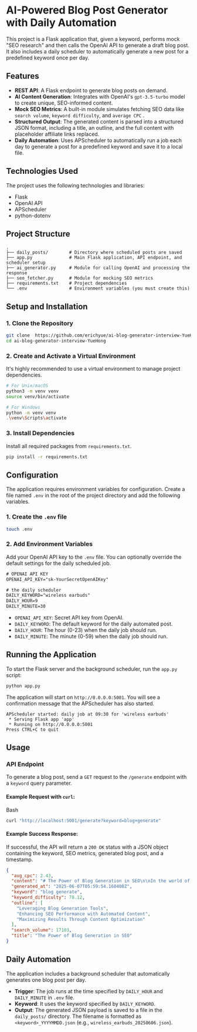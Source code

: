 # AI-Powered Blog Post Generator with Daily Automation

This project is a Flask application that, given a keyword, performs mock "SEO research" and then calls the OpenAI API to generate a draft blog post. It also includes a daily scheduler to automatically generate a new post for a predefined keyword once per day.

## Features

- **REST API**: A Flask endpoint to generate blog posts on demand.
- **AI Content Generation**: Integrates with OpenAI's `gpt-3.5-turbo` model to create unique, SEO-informed content.
- **Mock SEO Metrics**: A built-in module simulates fetching SEO data like `search volume`, `keyword difficulty`, and `average CPC` .
- **Structured Output**: The generated content is parsed into a structured JSON format, including a title, an outline, and the full content with placeholder affiliate links replaced.
- **Daily Automation**: Uses APScheduler to automatically run a job each day to generate a post for a predefined keyword and save it to a local file.

## Technologies Used

The project uses the following technologies and libraries:

- Flask
- OpenAI API
- APScheduler
- python-dotenv

## Project Structure

```
.
├── daily_posts/        # Directory where scheduled posts are saved
├── app.py              # Main Flask application, API endpoint, and scheduler setup
├── ai_generator.py     # Module for calling OpenAI and processing the response
├── seo_fetcher.py      # Module for mocking SEO metrics
├── requirements.txt    # Project dependencies
└── .env                # Environment variables (you must create this)
```

## Setup and Installation

### 1. Clone the Repository


```bash
git clone  https://github.com/erichyue/ai-blog-generator-interview-YueHong.git
cd ai-blog-generator-interview-YueHong
```

### 2. Create and Activate a Virtual Environment

It's highly recommended to use a virtual environment to manage project dependencies.


```bash
# For Unix/macOS
python3 -m venv venv
source venv/bin/activate

# For Windows
python -m venv venv
.\venv\Scripts\activate
```

### 3. Install Dependencies

Install all required packages from `requirements.txt`.

```bash
pip install -r requirements.txt
```

## Configuration

The application requires environment variables for configuration. Create a file named `.env` in the root of the project directory and add the following variables.

### 1. Create the `.env` file

```bash
touch .env
```

### 2. Add Environment Variables

Add your OpenAI API key to the `.env` file. You can optionally override the default settings for the daily scheduled job.

```txt
# OPENAI API KEY
OPENAI_API_KEY="sk-YourSecretOpenAIKey"

# the daily scheduler
DAILY_KEYWORD="wireless earbuds"
DAILY_HOUR=9
DAILY_MINUTE=30
```

- `OPENAI_API_KEY`: Secret API key from OpenAI.
- `DAILY_KEYWORD`: The default keyword for the daily automated post.
- `DAILY_HOUR`: The hour (0-23) when the daily job should run.
- `DAILY_MINUTE`: The minute (0-59) when the daily job should run.

## Running the Application

To start the Flask server and the background scheduler, run the `app.py` script:

```bash
python app.py
```

The application will start on `http://0.0.0.0:5001`. You will see a confirmation message that the APScheduler has also started.

```
APScheduler started: daily job at 09:30 for 'wireless earbuds'
 * Serving Flask app 'app'
 * Running on http://0.0.0.0:5001
Press CTRL+C to quit
```

## Usage

### API Endpoint

To generate a blog post, send a `GET` request to the `/generate` endpoint with a `keyword` query parameter.

#### Example Request with `curl`:

Bash

```bash
curl "http://localhost:5001/generate?keyword=blog+generate"
```

#### Example Success Response:

If successful, the API will return a `200 OK` status with a JSON object containing the keyword, SEO metrics, generated blog post, and a timestamp.

```JSON
{
  "avg_cpc": 2.43,
  "content": "# The Power of Blog Generation in SEO\n\nIn the world of SEO, understanding key metrics is crucial for achieving success. With a search volume of 17,103, a keyword difficulty of 78.12, and an average CPC of $2.43, optimizing your content for search engines is more important than ever.\n\n## Leveraging Blog Generation Tools\n\nCreating high-quality and relevant content is essential for improving your website's search engine rankings. One way to streamline this process is by using blog generation tools like {[Affiliate Link](https://example.com/affiliate1)}. These tools can help you generate blog posts quickly and efficiently, saving you time and effort while ensuring that your content is optimized for SEO.\n\nAnother benefit of using blog generation tools is the ability to generate a large volume of content on a consistent basis. By regularly publishing fresh and engaging blog posts, you can attract more traffic to your website and improve your search engine visibility over time.\n\n## Enhancing SEO Performance with Automated Content\n\nAutomated content generation tools like {[Affiliate Link](https://example.com/affiliate2)} can also help boost your SEO performance. These tools use advanced algorithms to create unique and relevant content based on your specified keywords and topics. By incorporating this content into your website, you can increase your chances of ranking higher in search engine results pages and driving more organic traffic to your site.\n\nFurthermore, automated content generation can help you target long-tail keywords and specific niches that may be difficult to address manually. By diversifying your content strategy with the help of these tools, you can reach a wider audience and improve your overall SEO performance.\n\n## Maximizing Results Through Content Optimization\n\nTo maximize the benefits of blog generation in SEO, it is essential to optimize the generated content for search engines. Tools like {[Affiliate Link](https://example.com/affiliate3)} can help you analyze and improve the SEO-friendliness of your blog posts, including keyword density, meta tags, and readability. By fine-tuning these elements, you can enhance your content's visibility and relevance to search engines, ultimately driving more organic traffic to your website.\n\nIn conclusion, leveraging blog generation tools and automated content creation can significantly enhance your SEO efforts. By consistently producing high-quality, optimized content, you can improve your search engine rankings, attract more organic traffic, and ultimately achieve your digital marketing goals.",
  "generated_at": "2025-06-07T05:59:54.168408Z",
  "keyword": "blog generate",
  "keyword_difficulty": 78.12,
  "outline": [
    "Leveraging Blog Generation Tools",
    "Enhancing SEO Performance with Automated Content",
    "Maximizing Results Through Content Optimization"
  ],
  "search_volume": 17103,
  "title": "The Power of Blog Generation in SEO"
}
```

## Daily Automation

The application includes a background scheduler that automatically generates one blog post per day.

- **Trigger**: The job runs at the time specified by `DAILY_HOUR` and `DAILY_MINUTE` in `.env` file.
- **Keyword**: It uses the keyword specified by `DAILY_KEYWORD`.
- **Output**: The generated JSON payload is saved to a file in the `daily_posts/` directory. The filename is formatted as `<keyword>_YYYYMMDD.json` (e.g., `wireless_earbuds_20250606.json`).
